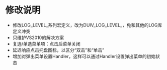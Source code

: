 ﻿修改说明
=========

* 修改LOG_LEVEL_系列宏定义，改为DUIV_LOG_LEVEL_，免和其他的LOG库定义冲突
* 只维护VS2010的解决方案
* 复选/单选菜单项：点击后菜单关闭
* 延迟响应点击托盘图标，以区分“双击”和“单击”
* 增加对弹出菜单设置Handler，这样可以通过Handler设置弹出菜单的初始状态